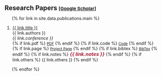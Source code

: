 <!-- <h2 id="publications" style="margin: 2px 0px -1px;">Publications</h2> -->


<h2 id="publications" style="margin: 2px 0px -1px;">Research Papers <temp style="font-size:15px;">[</temp><a href="https://scholar.google.com/citations?user=zDviHvcAAAAJ&hl=zh-TW&oi=ao/" target="_blank" style="font-size:15px;">Google Scholar</a><temp style="font-size:15px;">]
<!-- </temp><temp style="font-size:15px;">[</temp><a href="https://www.researchgate.net/profile/Song-Chen-60" target="_blank" style="font-size:15px;">ResearchGate</a><temp style="font-size:15px;">] -->
</temp></h2>

<div class="publications">
<ol class="bibliography">

{% for link in site.data.publications.main %}

<li>
<div class="pub-row">
  <!-- <div class="col-sm-3 abbr" style="position: relative;padding-right: 1px;padding-left: 1px;"> -->
    <!-- {% if link.image %} 
    <img src="{{ link.image }}" class="teaser img-fluid z-depth-1" style="width=100;height=40%">
    {% endif %} -->
    <!-- {% if link.conference_short %} 
    <abbr class="badge">{{ link.conference_short }}</abbr>
    {% endif %} -->
  <!-- </div> -->
  <div class="col-sm-9" style="position: relative;padding-right: 1px;padding-left: 2px;">
      <div class="title"><a href="{{ link.pdf }}">{{ link.title }}</a></div>
      <div class="author">{{ link.authors }}</div>
      <div class="periodical"><em>{{ link.conference }}</em>
      </div>
    <div class="links">
      {% if link.pdf %} 
      <a href="{{ link.pdf }}" class="btn btn-sm z-depth-0" role="button" target="_blank" style="font-size:12px;">PDF</a>
      {% endif %}
      {% if link.code %} 
      <a href="{{ link.code }}" class="btn btn-sm z-depth-0" role="button" target="_blank" style="font-size:12px;">Code</a>
      {% endif %}
      {% if link.page %} 
      <a href="{{ link.page }}" class="btn btn-sm z-depth-0" role="button" target="_blank" style="font-size:12px;">Project Page</a>
      {% endif %}
      {% if link.bibtex %} 
      <a href="{{ link.bibtex }}" class="btn btn-sm z-depth-0" role="button" target="_blank" style="font-size:12px;">BibTex</a>
      {% endif %}
      {% if link.notes %} 
      <strong> <i style="color:rgb(167, 32, 56);font-size:16px">{{ link.notes }}</i></strong>
      {% endif %}
      {% if link.others %} 
      {{ link.others }}
      {% endif %}
    </div>
  </div>
</div>
</li>

<!-- <br> -->

{% endfor %}

</ol>
</div>


